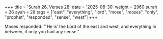 +++
title = 'Surah 26, Verses 28'
date = '2025-08-30'
weight = 2960
surah = 26
ayah = 28
tags = ["east", "everything", "lord", "mose", "moses", "only", "prophet", "responded", "sense", "west"]
+++

Moses responded: “˹He is˺ the Lord of the east and west, and everything in between, if only you had any sense.”